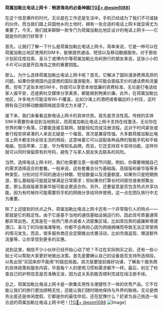 **荷属加勒比电话上网卡：畅游海岛的必备神器[[TG💪+ @esim1088](https://t.me/s/esim1088)]**

在这个信息爆炸的时代，无论是在工作还是生活中，手机已经成为了我们不可或缺的伙伴。而当我们踏上异国他乡的土地时，拥有一张合适的电话上网卡就显得尤为重要了。今天，我们就来聊聊一款专门为荷属加勒比地区设计的电话上网卡——它就是你的旅行好帮手！

首先，让我们了解一下什么是荷属加勒比电话上网卡。简单来说，它是一种可以在荷属加勒比地区使用的SIM卡，能够提供通话、短信以及移动数据服务。对于那些计划前往库拉索、圣马丁或博内尔等荷属加勒比岛屿旅行的朋友来说，这张小小的卡片可以说是开启海岛之旅的重要钥匙。

那么，为什么选择荷属加勒比电话上网卡呢？首先，它解决了国际漫游费用高昂的问题。如果你使用国内运营商的国际漫游服务，那可能会面临天价的通话费和流量费。但有了这张本地SIM卡，你就可以享受本地低廉的资费标准，无论是打电话给家人报平安，还是刷社交媒体分享美景，都能做到物美价廉。此外，在荷属加勒比地区，许多地方可能没有Wi-Fi覆盖，比如沙滩上的酒吧或者偏远的小村庄，这时拥有自己的移动数据网络就显得尤为关键了。

接下来，我们来看看这款电话上网卡的具体优势。首先是灵活性高。传统的实体SIM卡需要你亲自到当地购买，而荷属加勒比电话上网卡支持在线激活，无论你在世界的哪个角落，只要能连接互联网，就能轻松完成注册流程。这对于时间紧张或者行程安排紧凑的人来说无疑是一个福音。其次是兼容性强。大多数荷属加勒比电话上网卡都支持全球主流的频段，这意味着它可以适配各种品牌的智能手机和平板电脑，包括苹果、三星、华为等知名品牌。而且，它还支持双卡双待功能，这样你就可以同时保留原有的号码，避免了与家人朋友失去联系的风险。

当然，选择电话上网卡时，我们也需要注意一些细节问题。例如，你需要根据自己的需求选择适合的套餐。一般来说，这些套餐会分为基础版、高级版和豪华版等多种类型，分别对应不同的通话分钟数、短信数量以及流量额度。如果你只是短期旅游，那么基础版可能就足够满足日常需求；但如果你打算长时间居住或者频繁出差，那么高级版甚至豪华版可能会更适合你。另外，还要留意是否包含热点共享功能，因为有时候你可能需要将手机的网络分享给同伴使用，这一点在团队旅行中尤为重要。

除了上述提到的优点之外，荷属加勒比电话上网卡还有一个非常吸引人的特点——那就是它的稳定性。由于它是基于当地的通信基础设施运行的，因此信号质量通常都非常出色。尤其是在一些热门景点或者人流密集区域，比如库拉索的威廉斯塔德港口、圣马丁的玛侯海滩等地，你都不会再担心因为网络拥堵而导致无法正常使用的情况发生。而且，很多服务商还会定期推出优惠活动，比如充值返现、赠送额外流量等，让你享受到更多的实惠。

说到这里，相信不少小伙伴已经开始心动了吧？不过在实际购买之前，还有一些小贴士可以帮助大家更好地做出决策。首先是要确认自己的设备是否支持所选频段，以免出现“买回来却不能用”的尴尬局面。其次是要提前做好功课，了解各个服务商的具体政策和服务内容，毕竟每个人的使用习惯和需求都不一样。最后，别忘了检查自己的护照信息是否准确无误，因为这关系到能否顺利完成在线注册手续。

总之，荷属加勒比电话上网卡是一款集实用性与便捷性于一体的优秀产品。它不仅能让我们的旅行更加顺畅无忧，还能让我们随时随地保持与外界的联络。无论是商务出差还是休闲度假，它都是你的最佳伴侣。还在犹豫什么？赶紧为自己挑选一张合适的荷属加勒比电话上网卡吧！[[TG💪+ @esim1088](https://t.me/s/esim1088) ![Image](https://i.postimg.cc/4NQfJmqS/Snipaste-2025-05-13-00-14-12.png)]